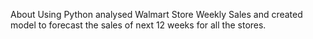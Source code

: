 About
Using Python analysed Walmart Store Weekly Sales and created model to forecast the sales of next 12 weeks for all the stores.
